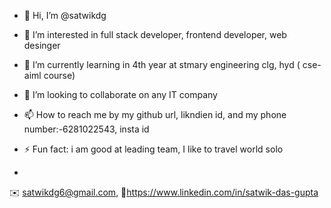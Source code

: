 - 👋 Hi, I’m @satwikdg
- 👀 I’m interested in full stack developer, frontend developer, web desinger
- 🌱 I’m currently learning in 4th year at stmary engineering clg, hyd ( cse-aiml course)
- 💞️ I’m looking to collaborate on any IT company
- 📫 How to reach me by my github url, likndien id, and my phone number:-6281022543, insta id
- ⚡ Fun fact: i am good at leading team, I like to travel world solo

- 
✉️ satwikdg6@gmail.com,
🔗https://www.linkedin.com/in/satwik-das-gupta
